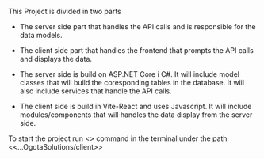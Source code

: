 This Project is divided in two parts
- The server side part that handles the API calls and is responsible for the data models.
- The client side part that handles the frontend that prompts the API calls and displays the data.

- The server side is build on ASP.NET Core i C#. 
  It will include model classes that will build the coresponding tables in the database.
  It wiil also include services that handle the API calls.

- The client side is build in Vite-React and uses Javascript.
  It will include modules/components that will handles the data display from the server side.


To start the project run <<npm run dev>>  command in the terminal under the path <<...OgotaSolutions/client>>
